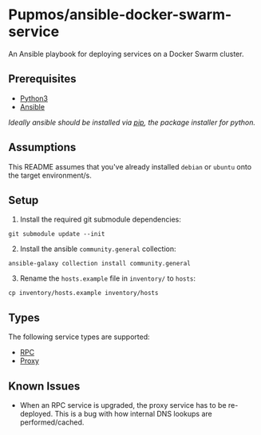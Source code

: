 # Pupmos/ansible-docker-swarm-service

An Ansible playbook for deploying services on a Docker Swarm cluster.

## Prerequisites

- [Python3](https://realpython.com/installing-python)
- [Ansible](https://docs.ansible.com/ansible/latest/installation_guide/intro_installation.html)

_Ideally ansible should be installed via [pip](https://pip.pypa.io/en/stable/), the package installer for python._

## Assumptions

This README assumes that you've already installed `debian` or `ubuntu` onto the target environment/s.

## Setup

1. Install the required git submodule dependencies:

```console
git submodule update --init
```

2. Install the ansible `community.general` collection:

```console
ansible-galaxy collection install community.general
```

3. Rename the `hosts.example` file in `inventory/` to `hosts`:

```console
cp inventory/hosts.example inventory/hosts
```

## Types

The following service types are supported:

- [RPC](RPC.md)
- [Proxy](PROXY.md)

## Known Issues

* When an RPC service is upgraded, the proxy service has to be re-deployed. This is a bug with how internal DNS lookups are performed/cached.
